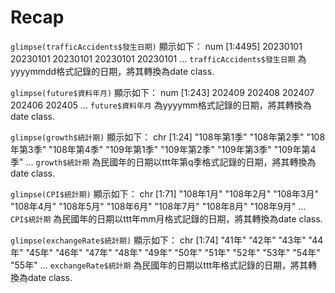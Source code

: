 # Recap


`glimpse(trafficAccidents$發生日期)` 顯示如下： 
 num [1:4495] 20230101 20230101 20230101 20230101 20230101 ...
`trafficAccidents$發生日期` 為yyyymmdd格式記錄的日期，將其轉換為date class.

`glimpse(future$資料年月)` 顯示如下：
 num [1:243] 202409 202408 202407 202406 202405 ...
`future$資料年月` 為yyyymm格式記錄的日期，將其轉換為date class.

`glimpse(growth$統計期)` 顯示如下：
 chr [1:24] "108年第1季" "108年第2季" "108年第3季" "108年第4季" "109年第1季" "109年第2季" "109年第3季" "109年第4季" ...
`growth$統計期` 為民國年的日期以ttt年第q季格式記錄的日期，將其轉換為date class.

`glimpse(CPI$統計期)` 顯示如下：
 chr [1:71] "108年1月" "108年2月" "108年3月" "108年4月" "108年5月" "108年6月" "108年7月" "108年8月" "108年9月" ...
`CPI$統計期` 為民國年的日期以ttt年mm月格式記錄的日期，將其轉換為date class.

`glimpse(exchangeRate$統計期)` 顯示如下：
 chr [1:74] "41年" "42年" "43年" "44年" "45年" "46年" "47年" "48年" "49年" "50年" "51年" "52年" "53年" "54年" "55年" ...
`exchangeRate$統計期` 為民國年的日期以ttt年格式記錄的日期，將其轉換為date class.